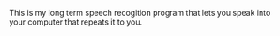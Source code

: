 This is my long term speech recogition program that lets you speak into your computer that repeats it to you. 